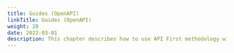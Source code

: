 ```yaml
---
title: Guides (OpenAPI)
linkTitle: Guides (OpenAPI)
weight: 20
date: 2022-03-01
description: This chapter describes how to use API First methodology with {{% variables/apibuilder_prod_name %}}.
---
```

